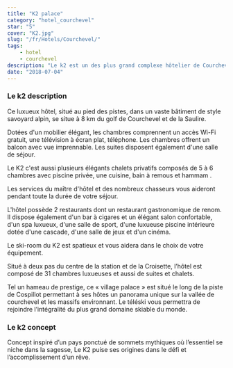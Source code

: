 ```yaml
---
title: "K2 palace"
category: "hotel_courchevel"
star: "5"
cover: "K2.jpg"
slug: "/fr/Hotels/Courchevel/"
tags:
    - hotel
    - courchevel
description: "Le k2 est un des plus grand complexe hôtelier de Courchevel, situé au pied des pistes, il est composé de plusieurs chalets privatifs. "
date: "2018-07-04"
--- 
```


### Le k2 description
Ce luxueux hôtel, situé au pied des pistes, dans un vaste bâtiment de style savoyard alpin, se situe à 8 km du golf de Courchevel et de la Saulire. 

Dotées d'un mobilier élégant, les chambres comprennent un accès Wi-Fi gratuit, une télévision à écran plat, téléphone. 
Les chambres offrent un balcon avec vue imprennable. Les suites disposent également d'une salle de séjour. 

Le K2 c'est aussi plusieurs élégants chalets privatifs composés de 5 à 6 chambres avec piscine privée, une cuisine, bain à remous et hammam .

Les services du maître d'hôtel et des nombreux chasseurs vous aideront pendant toute la durée de votre séjour.

L'hôtel possède 2 restaurants dont un restaurant gastronomique de renom. Il dispose également d'un bar à cigares et un élégant salon confortable, d'un spa luxueux, d'une salle de sport, d'une luxueuse piscine intérieure dotée d'une cascade, d'une salle de jeux et d'un cinéma. 

Le ski-room du K2 est spatieux et vous aidera dans le choix de votre équipement.

Situé à deux pas du centre de la station et de la Croisette, l’hôtel est composé de 31 chambres luxueuses et aussi de suites et chalets. 

Tel un hameau de prestige, ce « village palace » est situé le long de la piste de Cospillot permettant à ses hôtes un panorama unique sur la vallée de courchevel et les massifs environnant. Le téléski vous permettra de rejoindre l’intégralité du plus grand domaine skiable du monde.

### Le k2 concept
Concept inspiré d’un pays ponctué de sommets mythiques où l’essentiel se niche dans la sagesse, Le K2 puise ses origines dans le défi et l’accomplissement d’un rêve. 
